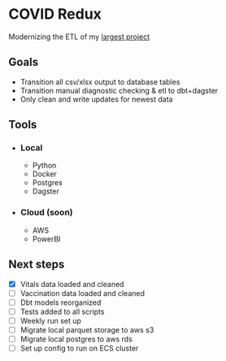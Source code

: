 # COVID Redux

Modernizing the ETL of my [largest project]("https://github.com/jeffbrennan/TexasPandemics")

## Goals

- Transition all csv/xlsx output to database tables
- Transition manual diagnostic checking & etl to dbt+dagster
- Only clean and write updates for newest data

## Tools

- ### Local
  - Python
  - Docker
  - Postgres
  - Dagster

- ### Cloud (soon)
  - AWS 
  - PowerBI

## Next steps
- [x] Vitals data loaded and cleaned
- [ ] Vaccination data loaded and cleaned
- [ ] Dbt models reorganized
- [ ] Tests added to all scripts
- [ ] Weekly run set up 
- [ ] Migrate local parquet storage to aws s3
- [ ] Migrate local postgres to aws rds
- [ ] Set up config to run on ECS cluster